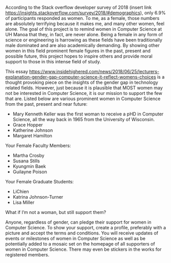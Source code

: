 According to the Stack overflow developer survey of 2018 (insert link https://insights.stackoverflow.com/survey/2018/#demographics), only 6.9% of participants responded as women. To me, as a female, those numbers are absolutely terrifying because it makes me, and many other women, feel alone. The goal of this project is to remind women in Computer Science at UH Manoa that they, in fact, are never alone. Being a female in any form of science or engineering is harrowing as these fields have been traditionally male dominated and are also academically demanding. By showing other women in this field prominent female figures in the past, present and possible future, this project hopes to inspire others and provide moral support to those in this intense field of study.

This essay https://www.insidehighered.com/news/2018/06/25/lecturers-explanation-gender-gap-computer-science-it-reflect-womens-choices is a thought provoking piece on the insights of the gender gap in technology related fields. However, just because it is plausible that MOST women may not be interested in Computer Science, it is our mission to support the few that are. Listed below are various prominent women in Computer Science from the past, present and near future:

-  Mary Kenneth Keller was the first woman to receive a pHD in Computer Science, all the way back in 1965 from the University of Wisconsin.
- Grace Hopper 
- Katherine Johnson
- Margaret Hamilton

Your Female Faculty Members:
- Martha Crosby
- Susana Stills
- Kyungmin Baek
- Guilayne Poison

Your Female Graduate Students:
- LiChien
- Katrina Johnson-Turner
- Lisa Miller


What if I’m not a woman, but still support them?

Anyone, regardless of gender, can pledge their support for women in Computer Science. To show your support, create a profile, preferably with a picture and accept the terms and conditions. You will receive updates of events or milestones of women in Computer Science as well as be potentially added to a mosaic set on the homepage of all supporters of women in Computer Science. There may even be stickers in the works for registered members. 
